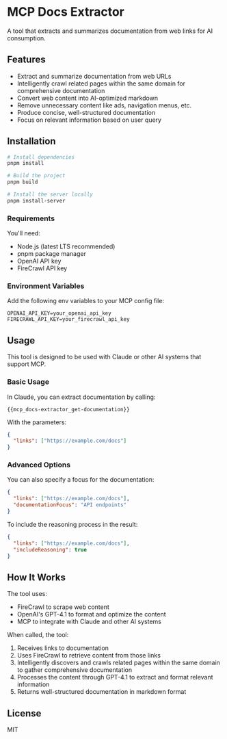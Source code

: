 # MCP Docs Extractor

A tool that extracts and summarizes documentation from web links for AI consumption.

## Features

- Extract and summarize documentation from web URLs
- Intelligently crawl related pages within the same domain for comprehensive documentation
- Convert web content into AI-optimized markdown
- Remove unnecessary content like ads, navigation menus, etc.
- Produce concise, well-structured documentation
- Focus on relevant information based on user query

## Installation

```bash
# Install dependencies
pnpm install

# Build the project
pnpm build

# Install the server locally
pnpm install-server
```

### Requirements

You'll need:

- Node.js (latest LTS recommended)
- pnpm package manager
- OpenAI API key
- FireCrawl API key

### Environment Variables

Add the following env variables to your MCP config file:

```
OPENAI_API_KEY=your_openai_api_key
FIRECRAWL_API_KEY=your_firecrawl_api_key
```

## Usage

This tool is designed to be used with Claude or other AI systems that support MCP.

### Basic Usage

In Claude, you can extract documentation by calling:

```
{{mcp_docs-extractor_get-documentation}}
```

With the parameters:

```json
{
  "links": ["https://example.com/docs"]
}
```

### Advanced Options

You can also specify a focus for the documentation:

```json
{
  "links": ["https://example.com/docs"],
  "documentationFocus": "API endpoints"
}
```

To include the reasoning process in the result:

```json
{
  "links": ["https://example.com/docs"],
  "includeReasoning": true
}
```

## How It Works

The tool uses:

- FireCrawl to scrape web content
- OpenAI's GPT-4.1 to format and optimize the content
- MCP to integrate with Claude and other AI systems

When called, the tool:

1. Receives links to documentation
2. Uses FireCrawl to retrieve content from those links
3. Intelligently discovers and crawls related pages within the same domain to gather comprehensive documentation
4. Processes the content through GPT-4.1 to extract and format relevant information
5. Returns well-structured documentation in markdown format

## License

MIT

```

```
